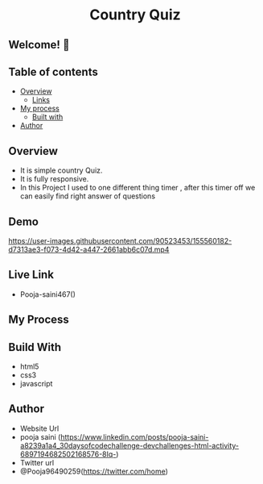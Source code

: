<h1 align="center">Country Quiz</h1>


## Welcome! 👋

## Table of contents

- [Overview](#overview)
  - [Links](#links)
- [My process](#my-process)
  - [Built with](#built-with)
- [Author](#author)

## Overview 
- It is simple country Quiz.
- It is fully responsive.
- In this Project I used to one different thing timer , after this timer off we can easily find right answer of questions  

## Demo

https://user-images.githubusercontent.com/90523453/155560182-d7313ae3-f073-4d42-a447-2661abb6c07d.mp4

## Live Link
- Pooja-saini467()


## My Process
## Build With
- html5
- css3
- javascript

## Author
- Website Url
- pooja saini (https://www.linkedin.com/posts/pooja-saini-a8239a1a4_30daysofcodechallenge-devchallenges-html-activity-6897194682502168576-8Iq-)
- Twitter url
- @Pooja96490259(https://twitter.com/home)
